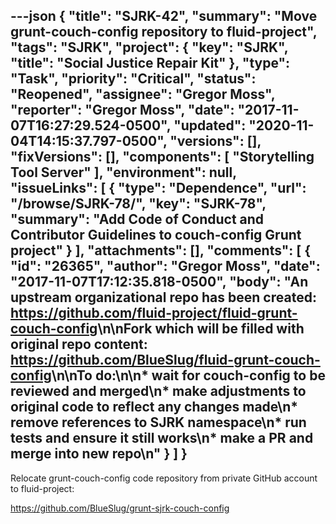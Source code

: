 ---json
{
  "title": "SJRK-42",
  "summary": "Move grunt-couch-config repository to fluid-project",
  "tags": "SJRK",
  "project": {
    "key": "SJRK",
    "title": "Social Justice Repair Kit"
  },
  "type": "Task",
  "priority": "Critical",
  "status": "Reopened",
  "assignee": "Gregor Moss",
  "reporter": "Gregor Moss",
  "date": "2017-11-07T16:27:29.524-0500",
  "updated": "2020-11-04T14:15:37.797-0500",
  "versions": [],
  "fixVersions": [],
  "components": [
    "Storytelling Tool Server"
  ],
  "environment": null,
  "issueLinks": [
    {
      "type": "Dependence",
      "url": "/browse/SJRK-78/",
      "key": "SJRK-78",
      "summary": "Add Code of Conduct and Contributor Guidelines to couch-config Grunt project"
    }
  ],
  "attachments": [],
  "comments": [
    {
      "id": "26365",
      "author": "Gregor Moss",
      "date": "2017-11-07T17:12:35.818-0500",
      "body": "An upstream organizational repo has been created: <https://github.com/fluid-project/fluid-grunt-couch-config>\n\nFork which will be filled with original repo content: <https://github.com/BlueSlug/fluid-grunt-couch-config>\n\nTo do:\n\n* wait for couch-config to be reviewed and merged\n* make adjustments to original code to reflect any changes made\n* remove references to SJRK namespace\n* run tests and ensure it still works\n* make a PR and merge into new repo\n"
    }
  ]
}
---
Relocate grunt-couch-config code repository from private GitHub account to fluid-project:

<https://github.com/BlueSlug/grunt-sjrk-couch-config>

        